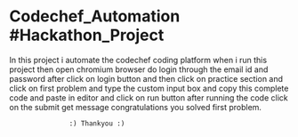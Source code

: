 # Codechef_Automation #Hackathon_Project
In this project i automate the codechef coding platform when i run this project then open chromium 
browser do login  through the email id and password after click on login button and then click on 
practice section and click on first problem and type the custom input box and copy this complete 
code and paste in editor and click on run button after running the code click on the submit get message congratulations you solved first problem.


                   :) Thankyou :)
